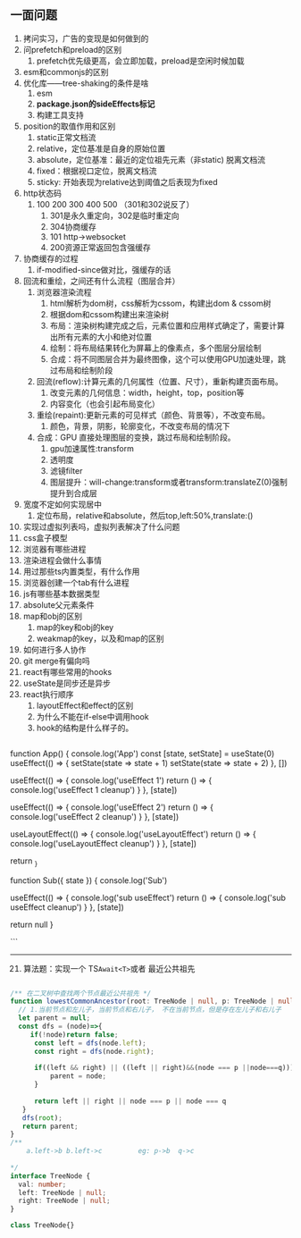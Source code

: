 
## 一面问题
1. 拷问实习，广告的变现是如何做到的
2. 问prefetch和preload的区别
	1. prefetch优先级更高，会立即加载，preload是空闲时候加载
3. esm和commonjs的区别
4. 优化库——tree-shaking的条件是啥
	1. esm
	2. **package.json的sideEffects标记**
	3. 构建工具支持
5. position的取值作用和区别
	1. static正常文档流
	2. relative，定位基准是自身的原始位置
	3. absolute，定位基准：最近的定位祖先元素（非static) 脱离文档流
	4. fixed：根据视口定位，脱离文档流
	5. sticky: 开始表现为relative达到阈值之后表现为fixed
6. http状态码
	1. 100 200 300 400 500 （301和302说反了）
		1. 301是永久重定向，302是临时重定向
		2. 304协商缓存
		3. 101  http->websocket
		4. 200资源正常返回包含强缓存
7. 协商缓存的过程
	1. if-modified-since做对比，强缓存的话
8. 回流和重绘，之间还有什么流程（图层合并）
	1. 浏览器渲染流程
		1. html解析为dom树，css解析为cssom，构建出dom & cssom树
		2. 根据dom和cssom构建出来渲染树
		3. 布局：渲染树构建完成之后，元素位置和应用样式确定了，需要计算出所有元素的大小和绝对位置
		4. 绘制：将布局结果转化为屏幕上的像素点，多个图层分层绘制
		5. 合成：将不同图层合并为最终图像，这个可以使用GPU加速处理，跳过布局和绘制阶段
	2. 回流(reflow):计算元素的几何属性（位置、尺寸），重新构建页面布局。
		1. 改变元素的几何信息：width，height，top，position等
		2. 内容变化（也会引起布局变化）
	3. 重绘(repaint):更新元素的可见样式（颜色、背景等），不改变布局。
		1. 颜色，背景，阴影，轮廓变化，不改变布局的情况下
	4. 合成：GPU 直接处理图层的变换，跳过布局和绘制阶段。
		1. gpu加速属性:transform
		2. 透明度
		3. 滤镜filter
		4. 图层提升：will-change:transform或者transform:translateZ(0)强制提升到合成层
9. 宽度不定如何实现居中
	1. 定位布局，relative和absolute，然后top,left:50%,translate:()
10. 实现过虚拟列表吗，虚拟列表解决了什么问题
11. css盒子模型
12. 浏览器有哪些进程
13. 渲染进程会做什么事情
14. 用过那些ts内置类型，有什么作用
15. 浏览器创建一个tab有什么进程
16. js有哪些基本数据类型
17. absolute父元素条件
18. map和obj的区别
	1. map的key和obj的key
	2. weakmap的key，以及和map的区别
19. 如何进行多人协作
20. git merge有偏向吗
21. react有哪些常用的hooks
22. useState是同步还是异步
23. react执行顺序
	1. layoutEffect和effect的区别
	2. 为什么不能在if-else中调用hook
	3. hook的结构是什么样子的。
	   ```js
function App() {
  console.log('App')
  const [state, setState] = useState(0)
  useEffect(() => {
    setState(state => state + 1)
    setState(state => state + 2)
  }, [])

  useEffect(() => {
    console.log('useEffect 1')
    return () => {
      console.log('useEffect 1 cleanup')
    }
  }, [state])

  useEffect(() => {
    console.log('useEffect 2')
    return () => {
      console.log('useEffect 2 cleanup')
    }
  }, [state])

  useLayoutEffect(() => {
    console.log('useLayoutEffect')
    return () => {
      console.log('useLayoutEffect cleanup')
    }
  }, [state])

  return <Sub state={state} />
}

function Sub({ state }) {
  console.log('Sub')

  useEffect(() => {
    console.log('sub useEffect')
    return () => {
      console.log('sub useEffect cleanup')
    }
  }, [state])

  return null
}


<App/>
```


-----
21. 算法题：实现一个 TS`Await<T>`或者 最近公共祖先
```ts

/** 在二叉树中查找两个节点最近公共祖先 */
function lowestCommonAncestor(root: TreeNode | null, p: TreeNode | null, q: TreeNode | null): TreeNode | null {
  // 1.当前节点和左儿子，当前节点和右儿子， 不在当前节点，但是存在左儿子和右儿子
  let parent = null;
  const dfs = (node)=>{
     if(!node)return false;
      const left = dfs(node.left);
      const right = dfs(node.right);
      
      if((left && right) || ((left || right)&&(node === p ||node===q))){
          parent = node;
      }
      
      return left || right || node === p || node === q
   }
   dfs(root);
   return parent;
}
/**
    a.left->b b.left->c         eg: p->b  q->c
     
*/
interface TreeNode {
  val: number;
  left: TreeNode | null;
  right: TreeNode | null;
}

class TreeNode{}
```


